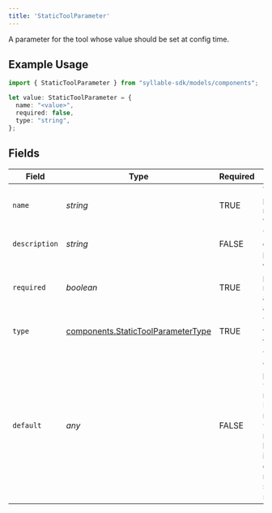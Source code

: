 ```yaml
---
title: 'StaticToolParameter'
---
```


A parameter for the tool whose value should be set at config time.

## Example Usage

```typescript
import { StaticToolParameter } from "syllable-sdk/models/components";

let value: StaticToolParameter = {
  name: "<value>",
  required: false,
  type: "string",
};
```

## Fields

| Field                                                                                                                                                                                                                                | Type                                                                                                                                                                                                                                 | Required                                                                                                                                                                                                                             | Description                                                                                                                                                                                                                          |
| ------------------------------------------------------------------------------------------------------------------------------------------------------------------------------------------------------------------------------------ | ------------------------------------------------------------------------------------------------------------------------------------------------------------------------------------------------------------------------------------ | ------------------------------------------------------------------------------------------------------------------------------------------------------------------------------------------------------------------------------------ | ------------------------------------------------------------------------------------------------------------------------------------------------------------------------------------------------------------------------------------ |
| `name`                                                                                                                                                                                                                               | *string*                                                                                                                                                                                                                             | TRUE                                                                                                                                                                                                                   | The name of the parameter - must be unique within the tool.                                                                                                                                                                          |
| `description`                                                                                                                                                                                                                        | *string*                                                                                                                                                                                                                             | FALSE                                                                                                                                                                                                                   | The description of the parameter.                                                                                                                                                                                                    |
| `required`                                                                                                                                                                                                                           | *boolean*                                                                                                                                                                                                                            | TRUE                                                                                                                                                                                                                   | Whether the parameter is required to have a value assigned.                                                                                                                                                                          |
| `type`                                                                                                                                                                                                                               | [components.StaticToolParameterType](/sdk-docs/models/components/statictoolparametertype)                                                                                                                                             | TRUE                                                                                                                                                                                                                   | The expected type for a static tool parameter.                                                                                                                                                                                       |
| `default`                                                                                                                                                                                                                            | *any*                                                                                                                                                                                                                                | FALSE                                                                                                                                                                                                                   | The default value for the parameter. If `type` is string, must be a string. If `type` is int, must be an int. If `type` is boolean, must be a boolean. If `type` is data_source_list, must be a list of strings (data source names). |